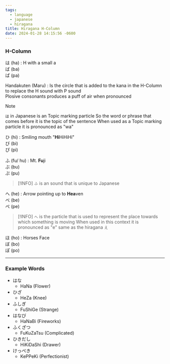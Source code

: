 ```yaml
---
tags:
  - language
  - japanese
  - hiragana
title: Hiragana H-Column
date: 2024-01-28 14:15:56 -0600
---
```


### H-Column

は (ha) : H with a small a  
ば (ba)  
ぱ (pa)

Handakuten (Maru) : Is the circle that is added to the kana in the H-Column to replace the H sound with P sound  
Plosive consonants produces a puff of air when pronounced

 > [!NOTE]
 > `は` in Japanese is an Topic marking particle
 > So the word or phrase that comes before it is the topic of the sentence
 > When used as a Topic marking particle it is pronounced as "wa"

ひ (hi) : Smiling mouth "**Hi**HiHiHi"  
び (bi)  
ぴ (pi)

ふ (fu/ hu) : Mt. **Fu**ji  
ぶ (bu)  
ぷ (pu)

 > [!INFO]
 > `ふ` is an sound that is unique to Japanese

へ (he) : Arrow pointing up to **Hea**ven  
べ (be)  
ぺ (pe)

 > [!INFO]
 > `へ` is the particle that is used to represent the place towards which something is moving
 > When used in this context it is pronounced as "e" same as the hiragana `え`

ほ (ho) : Horses Face  
ぼ (bo)  
ぽ (po)

---

### Example Words

* はな
	 * HaNa (Flower)
* ひざ
	* HeZa (Knee)
* ふしぎ
	* FuShiGe (Strange)
* はなび
	* HaNaBi (Fireworks)
* ふくざつ
	* FuKuZaTsu (Complicated)
* ひきだし
	* HiKiDaShi (Drawer)
* けっぺき
	* KePPeKi (Perfectionist)
